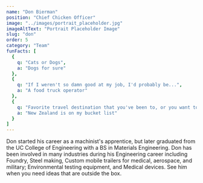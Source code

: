 ```yaml
---
name: "Don Bierman"
position: "Chief Chicken Officer"
image: "../images/portrait_placeholder.jpg"
imageAltText: "Portrait Placeholder Image"
slug: "don"
order: 5
category: "Team"
funFacts: [
  {
    q: "Cats or Dogs",
    a: "Dogs for sure"
  },
  {
    q: "If I weren't so damn good at my job, I'd probably be...",
    a: "A food truck operator"
  },
  {
    q: "Favorite travel destination that you've been to, or you want to go?",
    a: "New Zealand is on my bucket list"
  }
]
---
```


Don started his career as a machinist's apprentice, but later graduated from the UC College of Engineering with a BS in Materials Engineering. Don has been involved in many industries during his Engineering career including Foundry, Steel making, Custom mobile trailers for medical, aerospace, and military; Environmental testing equipment, and Medical devices. See him when you need ideas that are outside the box.